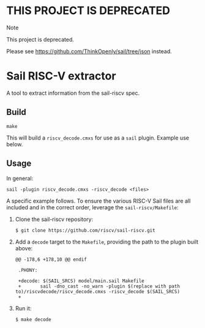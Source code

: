 # THIS PROJECT IS DEPRECATED

> [!NOTE]
> This project is deprecated.
> 
> Please see https://github.com/ThinkOpenly/sail/tree/json instead.

# Sail RISC-V extractor

A tool to extract information from the sail-riscv spec.

## Build

```
make
```
This will build a `riscv_decode.cmxs` for use as a `sail` plugin.
Example use below.

## Usage

In general:
```
sail -plugin riscv_decode.cmxs -riscv_decode <files>
```

A specific example follows. To ensure the various RISC-V Sail files are
all included and in the correct order, leverage the `sail-riscv/Makefile`:

1. Clone the sail-riscv repository:
   ```
   $ git clone https://github.com/riscv/sail-riscv.git
   ```

1. Add a `decode` target to the `Makefile`, providing the path to the plugin
   built above:
   ```
   @@ -178,6 +178,10 @@ endif
     
    .PHONY:
     
    +decode: $(SAIL_SRCS) model/main.sail Makefile
    +       sail -dno_cast -no_warn -plugin $(replace with path to)/riscvdecode/riscv_decode.cmxs -riscv_decode $(SAIL_SRCS)
    +
   ```

1. Run it:
   ```
   $ make decode
   ```
